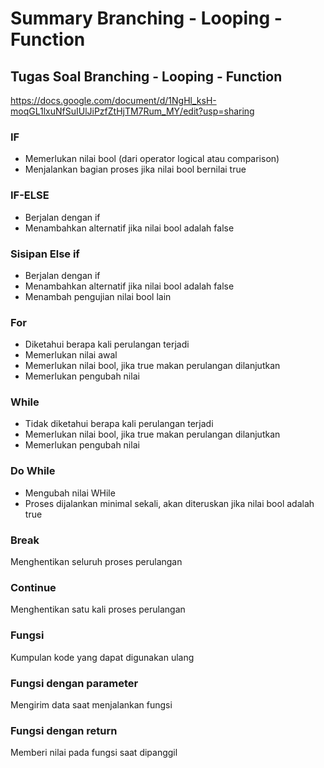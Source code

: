 # Summary Branching - Looping - Function

## Tugas Soal Branching - Looping - Function

<https://docs.google.com/document/d/1NgHl_ksH-moqGL1lxuNfSuIUlJiPzfZtHjTM7Rum_MY/edit?usp=sharing>

### IF

* Memerlukan nilai bool (dari operator logical atau comparison)
* Menjalankan bagian proses jika nilai bool bernilai true

### IF-ELSE

* Berjalan dengan if
* Menambahkan alternatif jika nilai bool adalah false

### Sisipan Else if

* Berjalan dengan if
* Menambahkan alternatif jika nilai bool adalah false
* Menambah pengujian nilai bool lain

### For

* Diketahui berapa kali perulangan terjadi
* Memerlukan nilai awal
* Memerlukan nilai bool, jika true makan perulangan dilanjutkan
* Memerlukan pengubah nilai

### While

* Tidak diketahui berapa kali perulangan terjadi
* Memerlukan nilai bool, jika true makan perulangan dilanjutkan
* Memerlukan pengubah nilai

### Do While

* Mengubah nilai WHile
* Proses dijalankan minimal sekali, akan diteruskan jika nilai bool adalah true

### Break

Menghentikan seluruh proses perulangan

### Continue

Menghentikan satu kali proses perulangan

### Fungsi

Kumpulan kode yang dapat digunakan ulang

### Fungsi dengan parameter

Mengirim data saat menjalankan fungsi

### Fungsi dengan return

Memberi nilai pada fungsi saat dipanggil

